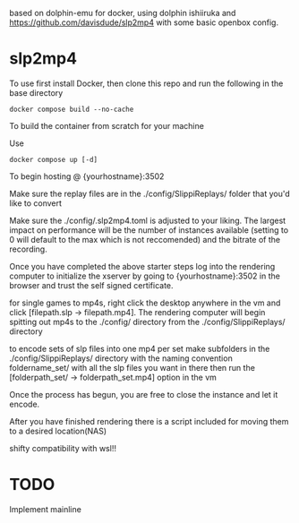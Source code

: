 based on dolphin-emu for docker, using dolphin ishiiruka and https://github.com/davisdude/slp2mp4 with some basic openbox config.

# slp2mp4
To use first install Docker, then clone this repo and run the following in the base directory
```
docker compose build --no-cache
```
To build the container from scratch for your machine

Use
```
docker compose up [-d]
```
To begin hosting @ {yourhostname}:3502

Make sure the replay files are in the ./config/SlippiReplays/ folder that you'd like to convert

Make sure the ./config/.slp2mp4.toml is adjusted to your liking. The largest impact on performance will be the number of instances available (setting to 0 will default to the max which is not reccomended) and the bitrate of the recording.

Once you have completed the above starter steps log into the rendering computer to initialize the xserver by going to {yourhostname}:3502 in the browser and trust the self signed certificate. 

for single games to mp4s, right click the desktop anywhere in the vm and click [filepath.slp -> filepath.mp4]. The rendering computer will begin spitting out mp4s to the ./config/ directory from the ./config/SlippiReplays/ directory

to encode sets of slp files into one mp4 per set make subfolders in the ./config/SlippiReplays/ directory with the naming convention foldername_set/ with all the slp files you want in there then run the [folderpath_set/ -> folderpath_set.mp4] option in the vm

Once the process has begun, you are free to close the instance and let it encode.

After you have finished rendering there is a script included for moving them to a desired location(NAS)

shifty compatibility with wsl!!
# TODO 

Implement mainline
